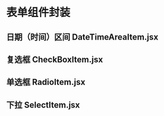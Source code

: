 # 表单组件封装

## 日期（时间）区间 DateTimeAreaItem.jsx

## 复选框 CheckBoxItem.jsx

## 单选框 RadioItem.jsx

## 下拉 SelectItem.jsx


